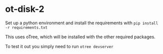 # ot-disk-2

Set up a python environment and install the requirements with `pip install -r requirements.txt` 

This uses oTree, which will be installed with the other required packages.

To test it out you simply need to run `otree devserver`

